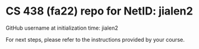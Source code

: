 # CS 438 (fa22) repo for NetID: jialen2

GitHub username at initialization time: jialen2

For next steps, please refer to the instructions provided by your course.
